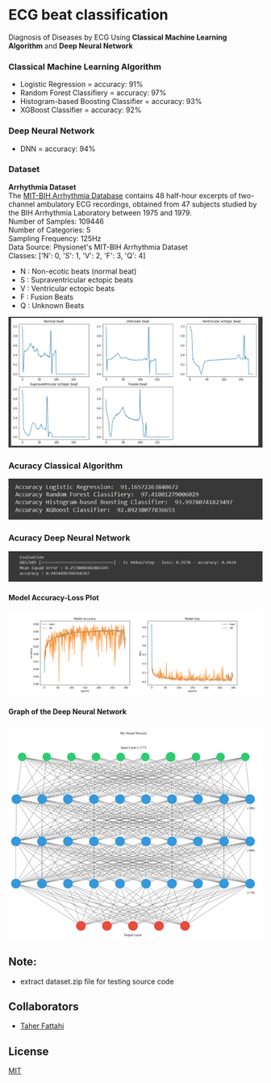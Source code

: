 # ECG beat classification
 Diagnosis of Diseases by ECG Using <b>Classical Machine Learning Algorithm</b> and <b>Deep Neural Network</b>

### Classical Machine Learning Algorithm
- Logistic Regression = accuracy: 91%
- Random Forest Classifiery = accuracy: 97%
- Histogram-based Boosting Classifier = accuracy: 93%
- XGBoost Classifier = accuracy: 92%

### Deep Neural Network
-  DNN = accuracy: 94%

### Dataset
<b>Arrhythmia Dataset</b>
<br>
The [MIT-BIH Arrhythmia Database](https://physionet.org/content/mitdb/1.0.0/) contains 48 half-hour excerpts of two-channel ambulatory ECG recordings, obtained from 47 subjects studied by the BIH Arrhythmia Laboratory between 1975 and 1979.
<br>
Number of Samples: 109446
<br>
Number of Categories: 5
<br>
Sampling Frequency: 125Hz
<br>
Data Source: Physionet's MIT-BIH Arrhythmia Dataset
<br>
Classes: ['N': 0, 'S': 1, 'V': 2, 'F': 3, 'Q': 4]
- N : Non-ecotic beats (normal beat)
- S : Supraventricular ectopic beats
- V : Ventricular ectopic beats
- F : Fusion Beats
- Q : Unknown Beats

![Graph](https://github.com/maralmousavi/ECG-beat-classification/blob/master/images/all-category.png)

### Acuracy Classical Algorithm
![Graph](https://github.com/maralmousavi/ECG-beat-classification/blob/master/images/accuracy-classical-algorithm.png)

### Acuracy Deep Neural Network
![Graph](https://github.com/maralmousavi/ECG-beat-classification/blob/master/images/accuracy-dnn-algorithm.png)

#### Model Accuracy-Loss Plot
![Graph](https://github.com/maralmousavi/ECG-beat-classification/blob/master/images/model-accuracy-loss.png)

#### Graph of the Deep Neural Network
![Graph](https://github.com/maralmousavi/ECG-beat-classification/blob/master/images/graph-deep-neural-network.png)

## Note:
 - extract dataset.zip file for testing source code
 
## Collaborators
- [Taher Fattahi](https://www.github.com/taherfattahi)

## License
[MIT](https://choosealicense.com/licenses/mit/)
